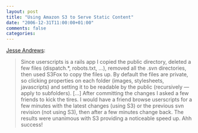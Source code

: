 ```yaml
---
layout: post
title: "Using Amazon S3 to Serve Static Content"
date: "2006-12-31T11:00:00+01:00"
comments: false
categories: 
---
```


<p><a href="http://overstimulate.com/articles/2006/11/19/userscripts-and-s3.html">Jesse Andrews</a>:</p>

<blockquote>
<p>Since userscripts is a rails app I copied the public directory, deleted a few files (dispatch.*, robots.txt, &#8230;), removed all the .svn directories, then used S3Fox to copy the files up. By default the files are private, so clicking properties on each folder (images, stylesheets, javascripts) and setting it to be readable by the public (recursively &#8212; apply to subfolders). [&#8230;] After committing the changes I asked a few friends to kick the tires. I would have a friend browse userscripts for a few minutes with the latest changes (using S3) or the previous svn revision (not using S3), then after a few minutes change back. The results were unanimous with S3 providing a noticeable speed up. Ahh success!</p>
</blockquote>


